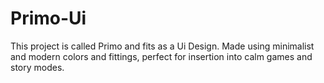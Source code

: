 # Primo-Ui
This project is called Primo and fits as a Ui Design. Made using minimalist and modern colors and fittings, perfect for insertion into calm games and story modes.
